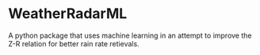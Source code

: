 # WeatherRadarML

A python package that uses machine learning in an attempt to improve the
Z-R relation for better rain rate retievals.

